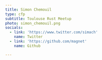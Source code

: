 ```yaml
---
title: Simon Chemouil
type: cfp
subtitle: Toulouse Rust Meetup
photo: simon_chemouil.png
socials:
  - link: 'https://www.twitter.com/simach'
    name: Twitter
  - link: 'https://github.com/magnet'
    name: Github

---
```

